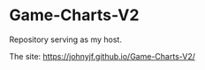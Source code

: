 # Game-Charts-V2

Repository serving as my host.

The site: https://johnyjf.github.io/Game-Charts-V2/
